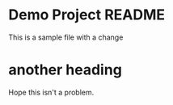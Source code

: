 # Demo Project README

This is a sample file
with a change


# another heading
Hope this isn't a problem.